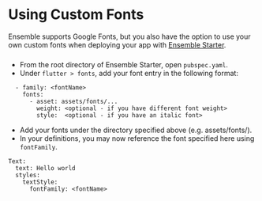 # Using Custom Fonts

Ensemble supports Google Fonts, but you also have the option to use your own custom fonts when deploying your app with [Ensemble Starter](https://docs.ensembleui.com/#/deploy/1-prepare-app).

###
- From the root directory of Ensemble Starter, open `pubspec.yaml`.
- Under `flutter > fonts`, add your font entry in the following format:
```
  - family: <fontName>
    fonts:
      - asset: assets/fonts/...
        weight: <optional - if you have different font weight>
        style:  <optional - if you have an italic font>
```
- Add your fonts under the directory specified above (e.g. assets/fonts/).
- In your definitions, you may now reference the font specified here using `fontFamily`.
```
Text:
  text: Hello world
  styles:
    textStyle:
      fontFamily: <fontName>
```